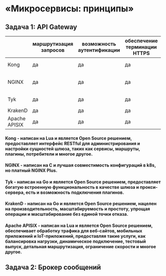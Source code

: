 #  «Микросервисы: принципы»
## Задача 1: API Gateway

|  | маршрутизация запросов | возможность аутентификации | обеспечение терминации HTTPS | Лучше всего для |
|----|------------------------|----------------------------|------------------------------|-----------------|
| Kong | да | да | да | Крупные развертывания |
| NGINX | да | да | да | Сайты с высокой посещаемостью |
| Tyk | да | да | да | Простое управление |
| KrakenD | да | да | да | Микросервисы |
| Apache APISIX | да | да | да | Настройки Kubernetes |

#### Kong - написан на Lua и является Open Source решением, предоставляет интерфейс RESTful для администрирования и настройки сущностей шлюза, таких как сервисы, маршруты, плагины, потребители и многое другое.
#### NGINX - написан на C и лучшая совместимость конфигураций в k8s, но платный NGINX Plus.
#### Tyk - написан на Go и является Open Source решением, предоставляет богатую встроенную функциональность в качестве шлюза и прокси-сервера, есть и возможность подключения плагинов.
#### KrakenD - написан на Go и является Open Source решением, нацелен на производительность, масштабируемость и простоту, упрощая операции и масштабирование без единой точки отказа.
#### Apache APISIX - написан на Lua и является Open Source решением, обеспечивает обработку трафика для веб-сайтов, мобильных приложений и IoT-приложений, предоставляя такие услуги, как балансировка нагрузки, динамическое подключение, тестовый выпуск, детальная маршрутизация, ограничение скорости и многое другое.

## Задача 2: Брокер сообщений
